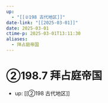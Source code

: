 ```yaml
---
up:
  - "[[②198 古代地区]]"
date-link: "[[2025-03-01]]"
date: 2025-03-01
ctime-p: 2025-03-01T13:11:30
aliases:
  - 拜占庭帝国
---
```


# ②198.7 拜占庭帝国

- up: [[②198 古代地区]]
